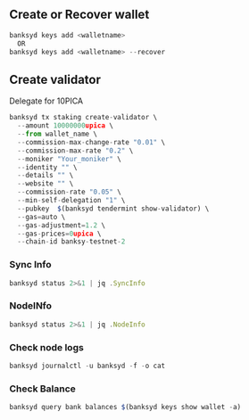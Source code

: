 ## Create or Recover wallet

```javascript
banksyd keys add <walletname>
  OR
banksyd keys add <walletname> --recover
```

## Create validator

Delegate for 10PICA
```javascript
banksyd tx staking create-validator \
  --amount 10000000upica \
  --from wallet_name \
  --commission-max-change-rate "0.01" \
  --commission-max-rate "0.2" \
  --moniker "Your_moniker" \
  --identity "" \
  --details "" \
  --website "" \
  --commission-rate "0.05" \
  --min-self-delegation "1" \
  --pubkey  $(banksyd tendermint show-validator) \
  --gas=auto \
  --gas-adjustment=1.2 \
  --gas-prices=0upica \
  --chain-id banksy-testnet-2
```
### Sync Info
```javascript
banksyd status 2>&1 | jq .SyncInfo
```
### NodeINfo
```javascript
banksyd status 2>&1 | jq .NodeInfo
```
### Check node logs
```javascript
banksyd journalctl -u banksyd -f -o cat
```
### Check Balance
```javascript
banksyd query bank balances $(banksyd keys show wallet -a)
```
